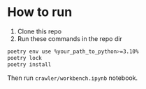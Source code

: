 # How to run

1. Clone this repo
1. Run these commands in the repo dir

```sh
poetry env use %your_path_to_python>=3.10%
poetry lock
poetry install
```

Then run `crawler/workbench.ipynb` notebook.
